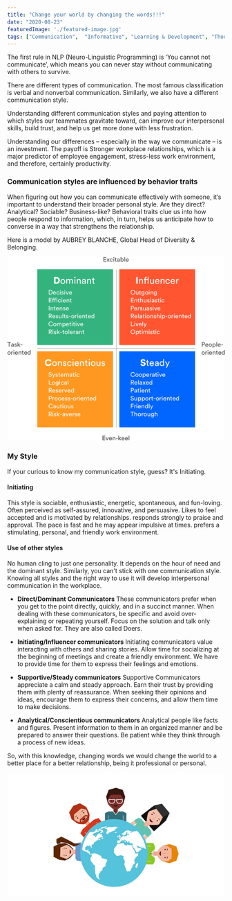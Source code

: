 ```yaml
---
title: "Change your world by changing the words!!!"
date: "2020-08-23"
featuredImage: './featured-image.jpg'
tags: ["Communication",  "Informative", "Learning & Development", "Thought Process", "Implementation"]
---
```


The first rule in NLP (Neuro-Linguistic Programming) is ‘You cannot not communicate’, which means you can never stay without communicating with others to survive.

There are different types of communication. The most famous classification is verbal and nonverbal communication. Similarly, we also have a different communication style.

Understanding different communication styles and paying attention to which styles our teammates gravitate toward, can improve our interpersonal skills, build trust, and help us get more done with less frustration.

Understanding our differences – especially in the way we communicate – is an investment. The payoff is Stronger workplace relationships, which is a major predictor of employee engagement, stress-less work environment, and therefore, certainly productivity. 

### Communication styles are influenced by behavior traits

When figuring out how you can communicate effectively with someone, it’s important to understand their broader personal style. Are they direct? Analytical? Sociable? Business-like? Behavioral traits clue us into how people respond to information, which, in turn, helps us anticipate how to converse in a way that strengthens the relationship.

Here is a model by AUBREY BLANCHE, Global Head of Diversity & Belonging.

![](./2.jpg)

### My Style

If your curious to know my communication style, guess? It's Initiating.

#### Initiating 

This style is sociable, enthusiastic, energetic, spontaneous, and fun-loving. Often perceived as self-assured, innovative, and persuasive. Likes to feel accepted and is motivated by relationships. responds strongly to praise and approval. The pace is fast and he may appear impulsive at times. prefers a stimulating, personal, and friendly work environment.

#### Use of other styles
No human cling to just one personality. It depends on the hour of need and the dominant style. Similarly, you can't stick with one communication style. Knowing all styles and the right way to use it will develop interpersonal communication in the workplace.

- **Direct/Dominant Communicators**
These communicators prefer when you get to the point directly, quickly, and in a succinct manner. When dealing with these communicators, be specific and avoid over-explaining or repeating yourself. Focus on the solution and talk only when asked for. They are also called Doers.

- **Initiating/Influencer communicators**
Initiating communicators value interacting with others and sharing stories. Allow time for socializing at the beginning of meetings and create a friendly environment. We have to provide time for them to express their feelings and emotions.

- **Supportive/Steady communicators**
Supportive Communicators appreciate a calm and steady approach. Earn their trust by providing them with plenty of reassurance. When seeking their opinions and ideas, encourage them to express their concerns, and allow them time to make decisions. 

- **Analytical/Conscientious communicators**
Analytical people like facts and figures. Present information to them in an organized manner and be prepared to answer their questions. Be patient while they think through a process of new ideas. 

So, with this knowledge, changing words we would change the world to a better place for a better relationship, being it professional or personal.

![](./3.jpg)